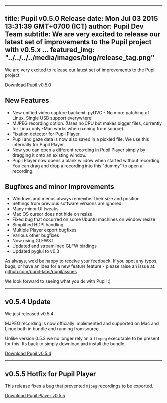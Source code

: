 ---
 title: Pupil v0.5.0 Release
 date: Mon Jul 03 2015 13:31:39 GMT+0700 (ICT)
 author: Pupil Dev Team
 subtitle: We are very excited to release our latest set of improvements to the Pupil project with v0.5.x ...
 featured_img: "../../../../media/images/blog/release_tag.png"
 ---

We are very excited to release our latest set of improvements to the Pupil project

<a href="https://github.com/pupil-labs/pupil/releases" class="Button">Download Pupil v0.5.0</a>

## New Features

  - New unified video capture backend: pyUVC - No more patching of Linux. Single USB support everywhere!
  - MJPEG recording option. (Uses no CPU but makes bigger files, currently for Linux only -Mac works when running from source).
  - Fixation detector for Pupil Player.
  - Pupil and gaze data is now also saved in a pickled file. We use this internally for Pupil Player
  - Now you can open a different recording in Pupil Player simply by dragging it onto an existing window.
  - Pupil Player now opens a blank window when started without recording. You can drag and drop a recording into this "dummy" to open a recording.


## Bugfixes and minor Improvements

  - Windows and menus always remember their size and position
  - Settings from previous software versions are ignored.
  - Many minor UI tweaks
  - Mac OS cursor does not hide on resize
  - Fixed bug that occurred on some Ubuntu machines on window resize
  - Simplified HDPI handling
  - Multiple Player export bugfixes
  - Various other bugfixes
  - Now using GLFW3.1
  - Updated and streamlined GLFW bindings
  - Updated pyglui to v0.3

As always, we’d be happy to receive your feedback. If you spot any typos, bugs, or have an idea for a new feature feature - please raise an issue at: [github.com/pupil-labs/pupil/issues](https://github.com/pupil-labs/pupil/issues 'issues on github')

We look forward to seeing what you do with Pupil :)

------
 
## v0.5.4 Update

We just released v0.5.4: 

MJPEG recording is now officially implemented and supported on Mac and Linux both in bundle and running from source. 

Unlike version 0.5.3 we no longer rely on a `ffmpeg` executable to be present for this. Its back to simply download and install the bundle.

<a href="https://github.com/pupil-labs/pupil/releases/tag/v0.5.4" class="Button">Download Pupil v0.5.4</a>

------

## v0.5.5 Hotfix for Pupil Player 

This release fixes a bug that prevented `mjpeg` recordings to be exported. 

<a href="https://github.com/pupil-labs/pupil/releases/tag/v0.5.5" class="Button">Download Pupil Player v0.5.5</a>

